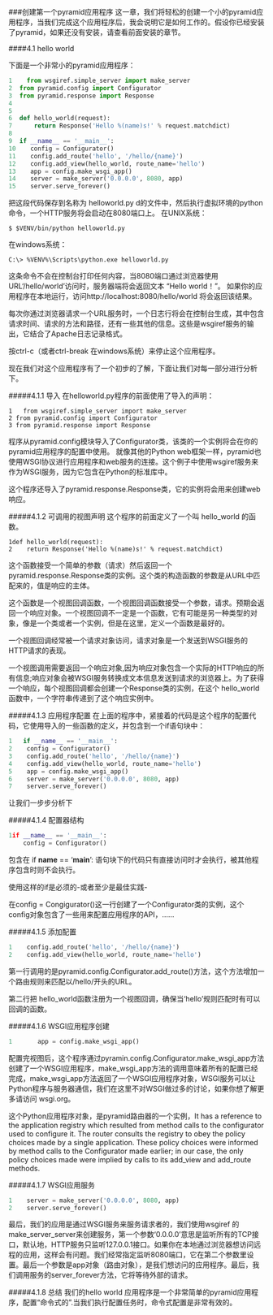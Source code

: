 ###创建第一个pyramid应用程序
这一章，我们将轻松的创建一个小的pyramid应用程序，当我们完成这个应用程序后，我会说明它是如何工作的。假设你已经安装了pyramid，如果还没有安装，请查看前面安装的章节。

####4.1 hello world

下面是一个非常小的pyramid应用程序：
```python
1	 from wsgiref.simple_server import make_server
2  from pyramid.config import Configurator
3  from pyramid.response import Response
4
5
6  def hello_world(request):
7      return Response('Hello %(name)s!' % request.matchdict)
8
9  if __name__ == '__main__':
10    config = Configurator()
11    config.add_route('hello', '/hello/{name}')
12    config.add_view(hello_world, route_name='hello')
13    app = config.make_wsgi_app()
14    server = make_server('0.0.0.0', 8080, app)
15    server.serve_forever()
```


把这段代码保存到名称为 helloworld.py d的文件中，然后执行虚拟环境的python命令，一个HTTP服务将会启动在8080端口上。
在UNIX系统：
```
$ $VENV/bin/python helloworld.py
```
在windows系统：
```
C:\> %VENV%\Scripts\python.exe helloworld.py
```
这条命令不会在控制台打印任何内容，当8080端口通过浏览器使用URL‘/hello/world’访问时，服务器端将会返回文本 “Hello world！”。 如果你的应用程序在本地运行，访问http://localhost:8080/hello/world 将会返回该结果。

每次你通过浏览器请求一个URL服务时，一个日志行将会在控制台生成，其中包含请求时间、请求的方法和路径，还有一些其他的信息。这些是wsgiref服务的输出，它结合了Apache日志记录格式。

按ctrl-c（或者ctrl-break 在windows系统）来停止这个应用程序。

现在我们对这个应用程序有了一个初步的了解，下面让我们对每一部分进行分析下。

#####4.1.1 导入
在helloworld.py程序的前面使用了导入的声明：
```
1	from wsgiref.simple_server import make_server
2 from pyramid.config import Configurator
3 from pyramid.response import Response
```
程序从pyramid.config模块导入了Configurator类，该类的一个实例将会在你的pyramid应用程序的配置中使用。
就像其他的Python web框架一样，pyramid也使用WSGI协议进行应用程序和web服务的连接。这个例子中使用wsgiref服务来作为WSGI服务，因为它包含在Python的标准库中。

这个程序还导入了pyramid.response.Response类，它的实例将会用来创建web响应。

#####4.1.2 可调用的视图声明
这个程序的前面定义了一个叫 hello_world 的函数。
```
1def hello_world(request):
2    return Response('Hello %(name)s!' % request.matchdict)
```
这个函数接受一个简单的参数（请求）然后返回一个pyramid.response.Response类的实例。这个类的构造函数的参数是从URL中匹配来的，值是响应的主体。

这个函数是一个视图回调函数，一个视图回调函数接受一个参数，请求。预期会返回一个响应对象。一个视图回调不一定是一个函数，它有可能是另一种类型的对象，像是一个类或者一个实例，但是在这里，定义一个函数是最好的。

一个视图回调经常被一个请求对象访问，请求对象是一个发送到WSGI服务的HTTP请求的表现。

一个视图调用需要返回一个响应对象,因为响应对象包含一个实际的HTTP响应的所有信息;响应对象会被WSGI服务转换成文本信息发送到请求的浏览器上。为了获得一个响应，每个视图回调都会创建一个Response类的实例，在这个 hello_world 函数中，一个字符串传递到了这个响应实例中。

#####4.1.3 应用程序配置
在上面的程序中，紧接着的代码是这个程序的配置代码，它使用导入的一些函数的定义，并包含到一个if语句块中：
```python
1	if __name__ == '__main__':
2    config = Configurator()
3    config.add_route('hello', '/hello/{name}')
4    config.add_view(hello_world, route_name='hello')
5    app = config.make_wsgi_app()
6    server = make_server('0.0.0.0', 8080, app)
7    server.serve_forever()
```
让我们一步步分析下

#####4.1.4 配置器结构
```python
1if __name__ == '__main__':
    config = Configurator()
```
包含在 if __name__ == ‘__main__’: 语句块下的代码只有直接访问时才会执行，被其他程序包含时则不会执行。

使用这样的if是必须的-或者至少是最佳实践-

在config = Congigurator()这一行创建了一个Configurator类的实例，这个config对象包含了一些用来配置应用程序的API，……

#####4.1.5 添加配置
```python
1    config.add_route('hello', '/hello/{name}')
2    config.add_view(hello_world, route_name='hello')
```
第一行调用的是pyramid.config.Configurator.add_route()方法，这个方法增加一个路由规则来匹配以/hello/开头的URL。

第二行把 hello_world函数注册为一个视图回调，确保当‘hello’规则匹配时有可以回调的函数。

#####4.1.6 WSGI应用程序创建
```python
1	    app = config.make_wsgi_app()
```
配置完视图后，这个程序通过pyramin.config.Configurator.make_wsgi_app方法创建了一个WSGI应用程序，make_wsgi_app方法的调用意味着所有的配置已经完成，make_wsgi_app方法返回了一个WSGI应用程序对象，WSGI服务可以让Python程序与服务器通信，我们在这里不对WSGI做过多的讨论，如果你想了解更多请访问 wsgi.org。

这个Python应用程序对象，是pyramid路由器的一个实例，It
has a reference to the application registry which resulted from method calls to the configurator used to
configure it. The router consults the registry to obey the policy choices made by a single application.
These policy choices were informed by method calls to the Configurator made earlier; in our case, the
only policy choices made were implied by calls to its add_view and add_route methods.

#####4.1.7 WSGI应用服务
```python
1    server = make_server('0.0.0.0', 8080, app)
2    server.serve_forever()
```
最后，我们的应用是通过WSGI服务来服务请求者的，我们使用wsgiref 的make_server_server来创建服务，第一个参数‘0.0.0.0’意思是监听所有的TCP接口，默认地，HTTP服务只监听127.0.0.1接口。如果你在本地通过浏览器想访问远程的应用，这样会有问题。我们经常指定监听8080端口，它在第二个参数里设置。最后一个参数是app对象（路由对象），是我们想访问的应用程序。最后，我们调用服务的server_forever方法，它将等待外部的请求。

#####4.1.8 总结
我们的hello world 应用程序是一个非常简单的pyramid应用程序，配置“命令式的”.当我们执行配置任务时，命令式配置是非常有效的。

